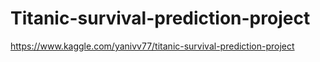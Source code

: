 # Titanic-survival-prediction-project
https://www.kaggle.com/yanivv77/titanic-survival-prediction-project
